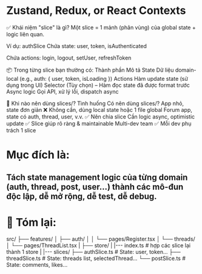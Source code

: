 # Zustand, Redux, or React Contexts
✅ Khái niệm "slice" là gì?
Một slice = 1 mảnh (phân vùng) của global state + logic liên quan.

Ví dụ: authSlice
Chứa state: user, token, isAuthenticated

Chứa actions: login, logout, setUser, refreshToken

📦 Trong từng slice bạn thường có:
Thành phần	Mô tả
State	Dữ liệu domain-local (e.g., auth: { user, token, isLoading })
Actions	Hàm update state (sử dụng trong UI)
Selector	(Tùy chọn) – Hàm đọc state đã được format trước
Async logic	Gọi API, xử lý lỗi, dispatch async

🧠 Khi nào nên dùng slices/?
Tình huống	Có nên dùng slices/?
App nhỏ, state đơn giản	❌ Không cần, dùng local state hoặc 1 file global
Forum app, state có auth, thread, user, v.v.	✅ Nên chia slice
Cần logic async, optimistic update	✅ Slice giúp rõ ràng & maintainable
Multi-dev team	✅ Mỗi dev phụ trách 1 slice

# Mục đích là:

## Tách state management logic của từng domain (auth, thread, post, user...) thành các mô-đun độc lập, dễ mở rộng, dễ test, dễ debug.

# 📁 Tóm lại:

src/
├── features/
│   ├── auth/
│   │   └── pages/Register.tsx
│   └── threads/
│       └── pages/ThreadList.tsx
|
├── store/
| |--- index.ts               # hợp các slice lại thành 1 store
| |--- slices/
    ├── authSlice.ts       # State: user, token...
    ├── threadSlice.ts     # State: threads list, selectedThread...
    └── postSlice.ts       # State: comments, likes...